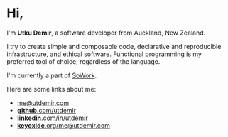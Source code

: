 # Hi,

I'm **Utku Demir**, a software developer from Auckland, New Zealand.

I try to create simple and composable code, declarative and reproducible
infrastructure, and ethical software. Functional programming is my
preferred tool of choice, regardless of the language.

I'm currently a part of [SoWork](https://sowork.com/).

Here are some links about me:

- [me@utdemir.com](mailto:me@utdemir.com)
- [**github**.com/utdemir](https://github.com/utdemir)
- [**linkedin**.com/in/utdemir](https://linkedin.com/in/utdemir)
- [**keyoxide**.org/me@utdemir.com](https://keyoxide.org/me@utdemir.com)
